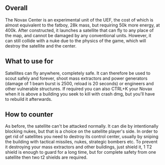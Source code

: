 ## **Overall**

The Novax Center is an experimental unit of the UEF, the cost of which
is almost equivalent to the fatboy, 28k mass, but requiring 50k more
energy, at 400k. After constructed, it launches a satellite that can fly
to any place of the map, and cannot be damaged by any conventional
units. However, it can still collide with a nuke due to the physics of
the game, which will destroy the satellite and the center.

## **What to use for**

Satellites can fly anywhere, completely safe. It can therefore be used
to scout safely and forever, shoot mass extractors and power generators
(damage of 1 beam burst is 2500, reload is 20 seconds) or engineers and
other vulnerable structures. If required you can also CTRL+K your Novax
when it is above a building you seek to kill with crash dmg, but you'll
have to rebuild it afterwards.

## **How to counter**

As before, the satellite can't be attacked normally. It can die by
intentionally blocking nukes, but that is a choice on the satellite
player's side. In order to get rid of satellites you need to destroy its
control center, usually by sniping the building with tactical missiles,
nukes, strategic bombers etc. To prevent it destroying your mass
extractors and other buildings, just shield it, 1 T2 shield is enough to
guard for a long time, but for complete safety from one satellite then
two t2 shields are required.